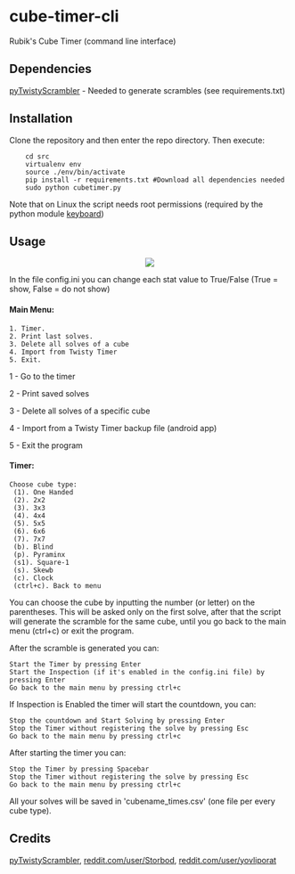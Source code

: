 # cube-timer-cli
Rubik's Cube Timer (command line interface)

## Dependencies

[pyTwistyScrambler](https://github.com/euphwes/pyTwistyScrambler) - Needed to generate scrambles (see requirements.txt)

## Installation
Clone the repository and then enter the repo directory. Then execute:

```shell
	cd src
	virtualenv env
	source ./env/bin/activate
	pip install -r requirements.txt #Download all dependencies needed
	sudo python cubetimer.py
``` 
	
Note that on Linux the script needs root permissions (required by the python module [keyboard](https://github.com/boppreh/keyboard))

## Usage
<p align="center"> 
  <img src="https://i.imgur.com/qa45CCR.gif">
</p>

In the file config.ini you can change each stat value to True/False (True = show, False = do not show)  

#### Main Menu:

    1. Timer.
    2. Print last solves.
    3. Delete all solves of a cube
    4. Import from Twisty Timer
    5. Exit.



1 - Go to the timer

2 - Print saved solves

3 - Delete all solves of a specific cube

4 - Import from a Twisty Timer backup file (android app)

5 - Exit the program

#### Timer:

	Choose cube type:
	 (1). One Handed
	 (2). 2x2
	 (3). 3x3
	 (4). 4x4
	 (5). 5x5
	 (6). 6x6
	 (7). 7x7
	 (b). Blind
	 (p). Pyraminx
	 (s1). Square-1
	 (s). Skewb
	 (c). Clock
	 (ctrl+c). Back to menu

You can choose the cube by inputting the number (or letter) on the parentheses.
This will be asked only on the first solve, after that the script will generate the scramble for the same cube,
until you go back to the main menu (ctrl+c) or exit the program.

After the scramble is generated you can:

    Start the Timer by pressing Enter
    Start the Inspection (if it's enabled in the config.ini file) by pressing Enter
    Go back to the main menu by pressing ctrl+c
    
If Inspection is Enabled the timer will start the countdown, you can:

    Stop the countdown and Start Solving by pressing Enter
    Stop the Timer without registering the solve by pressing Esc
    Go back to the main menu by pressing ctrl+c
    

After starting the timer you can:

    Stop the Timer by pressing Spacebar
    Stop the Timer without registering the solve by pressing Esc
    Go back to the main menu by pressing ctrl+c

All your solves will be saved in 'cubename_times.csv' (one file per every cube type).

## Credits

   [pyTwistyScrambler](https://github.com/euphwes/pyTwistyScrambler),
   [reddit.com/user/Storbod](https://github.com/Storbod/Python-Cube-Timer),
   [reddit.com/user/yovliporat](https://www.reddit.com/user/yovliporat)


	
